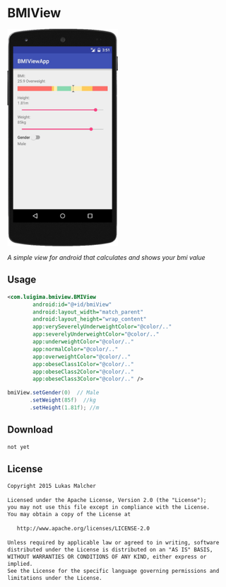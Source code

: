 BMIView
============
<img src="images/example.jpg" alt="Example" width="250px" height="491px">

_A simple view for android that calculates and shows your bmi value_

Usage
--------
```xml
<com.luigima.bmiview.BMIView
        android:id="@+id/bmiView"
        android:layout_width="match_parent"
        android:layout_height="wrap_content"
        app:verySeverelyUnderweightColor="@color/.."
        app:severelyUnderweightColor="@color/.."
        app:underweightColor="@color/.."
        app:normalColor="@color/.."
        app:overweightColor="@color/.."
        app:obeseClass1Color="@color/.."
        app:obeseClass2Color="@color/.."
        app:obeseClass3Color="@color/.." />
```

```java
bmiView.setGender(0)  // Male
       .setWeight(85f)  //kg
       .setHeight(1.81f); //m
```
Download
--------
```groovy
not yet
```


License
-------

    Copyright 2015 Lukas Malcher

    Licensed under the Apache License, Version 2.0 (the "License");
    you may not use this file except in compliance with the License.
    You may obtain a copy of the License at

       http://www.apache.org/licenses/LICENSE-2.0

    Unless required by applicable law or agreed to in writing, software
    distributed under the License is distributed on an "AS IS" BASIS,
    WITHOUT WARRANTIES OR CONDITIONS OF ANY KIND, either express or implied.
    See the License for the specific language governing permissions and
    limitations under the License.
